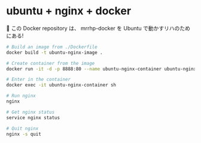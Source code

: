 ubuntu + nginx + docker
===

🐳 この Docker repository は、 mrrhp-docker を Ubuntu で動かすリハのためにある!

```bash
# Build an image from ./Dockerfile
docker build -t ubuntu-nginx-image .

# Create container from the image
docker run -it -d -p 8888:80 --name ubuntu-nginx-container ubuntu-nginx-image

# Enter in the container
docker exec -it ubuntu-nginx-container sh

# Run nginx
nginx

# Get nginx status
service nginx status

# Quit nginx
nginx -s quit
```
